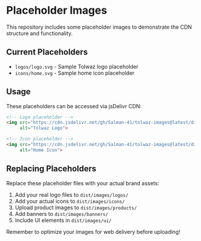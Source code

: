 # Placeholder Images

This repository includes some placeholder images to demonstrate the CDN structure and functionality.

## Current Placeholders

- `logos/logo.svg` - Sample Tolwaz logo placeholder
- `icons/home.svg` - Sample home icon placeholder

## Usage

These placeholders can be accessed via jsDelivr CDN:

```html
<!-- Logo placeholder -->
<img src="https://cdn.jsdelivr.net/gh/Salman-41/tolwaz-images@latest/dist/images/logos/logo.svg" 
     alt="Tolwaz Logo">

<!-- Icon placeholder -->
<img src="https://cdn.jsdelivr.net/gh/Salman-41/tolwaz-images@latest/dist/images/icons/home.svg" 
     alt="Home Icon">
```

## Replacing Placeholders

Replace these placeholder files with your actual brand assets:

1. Add your real logo files to `dist/images/logos/`
2. Add your actual icons to `dist/images/icons/`
3. Upload product images to `dist/images/products/`
4. Add banners to `dist/images/banners/`
5. Include UI elements in `dist/images/ui/`

Remember to optimize your images for web delivery before uploading!
